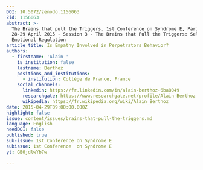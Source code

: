 ```yaml
---
DOI: 10.5072/zenodo.1156063
Zid: 1156063
abstract: >-
  The Brains that pull the Triggers. 1st Conference on Syndrome E, Paris IAS,
  28-29 April 2015 - Session 3 - The Brains that Pull the Triggers: Self and
  Emotional Regulation
article_title: Is Empathy Involved in Perpetrators Behavior?
authors:
  - firstname: 'Alain '
    is_institution: false
    lastname: Berthoz
    positions_and_institutions:
      - institution: Collège de France, France
    social_channels:
      linkedin: https://fr.linkedin.com/in/alain-berthoz-6ba8049
      researchgate: https://www.researchgate.net/profile/Alain-Berthoz
      wikipedia: https://fr.wikipedia.org/wiki/Alain_Berthoz
date: 2015-04-29T09:00:00.000Z
highlight: false
issue: content/issues/brains-that-pull-the-triggers.md
language: English
needDOI: false
published: true
sub-issue: 1st Conference on Syndrome E
subissue: 1st Conference  on Syndrome E
yt: GB0jdlwYb7w

---
```


<Youtube yt="GB0jdlwYb7w" caption="Is Empathy Involved in Perpetrators Behavior?"></Youtube>